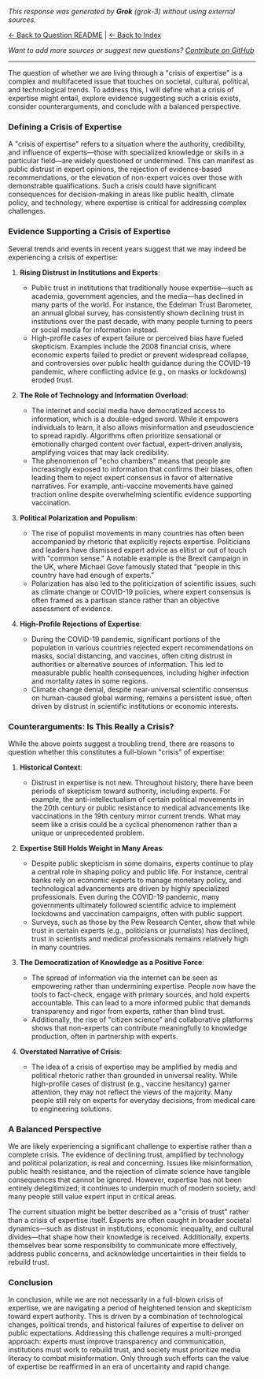 <!-- 
Generated by: grok
Model: grok-3
Prompt type: default
Generated at: 2025-06-08T19:04:34.754686
-->

*This response was generated by **Grok** (grok-3) without using external sources.*

[← Back to Question README](README.md) | [← Back to Index](../README.md)

*Want to add more sources or suggest new questions? [Contribute on GitHub](https://github.com/justinwest/SuggestedSources)*

---

The question of whether we are living through a "crisis of expertise" is a complex and multifaceted issue that touches on societal, cultural, political, and technological trends. To address this, I will define what a crisis of expertise might entail, explore evidence suggesting such a crisis exists, consider counterarguments, and conclude with a balanced perspective.

### Defining a Crisis of Expertise
A "crisis of expertise" refers to a situation where the authority, credibility, and influence of experts—those with specialized knowledge or skills in a particular field—are widely questioned or undermined. This can manifest as public distrust in expert opinions, the rejection of evidence-based recommendations, or the elevation of non-expert voices over those with demonstrable qualifications. Such a crisis could have significant consequences for decision-making in areas like public health, climate policy, and technology, where expertise is critical for addressing complex challenges.

### Evidence Supporting a Crisis of Expertise
Several trends and events in recent years suggest that we may indeed be experiencing a crisis of expertise:

1. **Rising Distrust in Institutions and Experts**:
   - Public trust in institutions that traditionally house expertise—such as academia, government agencies, and the media—has declined in many parts of the world. For instance, the Edelman Trust Barometer, an annual global survey, has consistently shown declining trust in institutions over the past decade, with many people turning to peers or social media for information instead.
   - High-profile cases of expert failure or perceived bias have fueled skepticism. Examples include the 2008 financial crisis, where economic experts failed to predict or prevent widespread collapse, and controversies over public health guidance during the COVID-19 pandemic, where conflicting advice (e.g., on masks or lockdowns) eroded trust.

2. **The Role of Technology and Information Overload**:
   - The internet and social media have democratized access to information, which is a double-edged sword. While it empowers individuals to learn, it also allows misinformation and pseudoscience to spread rapidly. Algorithms often prioritize sensational or emotionally charged content over factual, expert-driven analysis, amplifying voices that may lack credibility.
   - The phenomenon of "echo chambers" means that people are increasingly exposed to information that confirms their biases, often leading them to reject expert consensus in favor of alternative narratives. For example, anti-vaccine movements have gained traction online despite overwhelming scientific evidence supporting vaccination.

3. **Political Polarization and Populism**:
   - The rise of populist movements in many countries has often been accompanied by rhetoric that explicitly rejects expertise. Politicians and leaders have dismissed expert advice as elitist or out of touch with "common sense." A notable example is the Brexit campaign in the UK, where Michael Gove famously stated that "people in this country have had enough of experts."
   - Polarization has also led to the politicization of scientific issues, such as climate change or COVID-19 policies, where expert consensus is often framed as a partisan stance rather than an objective assessment of evidence.

4. **High-Profile Rejections of Expertise**:
   - During the COVID-19 pandemic, significant portions of the population in various countries rejected expert recommendations on masks, social distancing, and vaccines, often citing distrust in authorities or alternative sources of information. This led to measurable public health consequences, including higher infection and mortality rates in some regions.
   - Climate change denial, despite near-universal scientific consensus on human-caused global warming, remains a persistent issue, often driven by distrust in scientific institutions or economic interests.

### Counterarguments: Is This Really a Crisis?
While the above points suggest a troubling trend, there are reasons to question whether this constitutes a full-blown "crisis" of expertise:

1. **Historical Context**:
   - Distrust in expertise is not new. Throughout history, there have been periods of skepticism toward authority, including experts. For example, the anti-intellectualism of certain political movements in the 20th century or public resistance to medical advancements like vaccinations in the 19th century mirror current trends. What may seem like a crisis could be a cyclical phenomenon rather than a unique or unprecedented problem.

2. **Expertise Still Holds Weight in Many Areas**:
   - Despite public skepticism in some domains, experts continue to play a central role in shaping policy and public life. For instance, central banks rely on economic experts to manage monetary policy, and technological advancements are driven by highly specialized professionals. Even during the COVID-19 pandemic, many governments ultimately followed scientific advice to implement lockdowns and vaccination campaigns, often with public support.
   - Surveys, such as those by the Pew Research Center, show that while trust in certain experts (e.g., politicians or journalists) has declined, trust in scientists and medical professionals remains relatively high in many countries.

3. **The Democratization of Knowledge as a Positive Force**:
   - The spread of information via the internet can be seen as empowering rather than undermining expertise. People now have the tools to fact-check, engage with primary sources, and hold experts accountable. This can lead to a more informed public that demands transparency and rigor from experts, rather than blind trust.
   - Additionally, the rise of "citizen science" and collaborative platforms shows that non-experts can contribute meaningfully to knowledge production, often in partnership with experts.

4. **Overstated Narrative of Crisis**:
   - The idea of a crisis of expertise may be amplified by media and political rhetoric rather than grounded in universal reality. While high-profile cases of distrust (e.g., vaccine hesitancy) garner attention, they may not reflect the views of the majority. Many people still rely on experts for everyday decisions, from medical care to engineering solutions.

### A Balanced Perspective
We are likely experiencing a significant challenge to expertise rather than a complete crisis. The evidence of declining trust, amplified by technology and political polarization, is real and concerning. Issues like misinformation, public health resistance, and the rejection of climate science have tangible consequences that cannot be ignored. However, expertise has not been entirely delegitimized; it continues to underpin much of modern society, and many people still value expert input in critical areas.

The current situation might be better described as a "crisis of trust" rather than a crisis of expertise itself. Experts are often caught in broader societal dynamics—such as distrust in institutions, economic inequality, and cultural divides—that shape how their knowledge is received. Additionally, experts themselves bear some responsibility to communicate more effectively, address public concerns, and acknowledge uncertainties in their fields to rebuild trust.

### Conclusion
In conclusion, while we are not necessarily in a full-blown crisis of expertise, we are navigating a period of heightened tension and skepticism toward expert authority. This is driven by a combination of technological changes, political trends, and historical failures of expertise to deliver on public expectations. Addressing this challenge requires a multi-pronged approach: experts must improve transparency and communication, institutions must work to rebuild trust, and society must prioritize media literacy to combat misinformation. Only through such efforts can the value of expertise be reaffirmed in an era of uncertainty and rapid change.